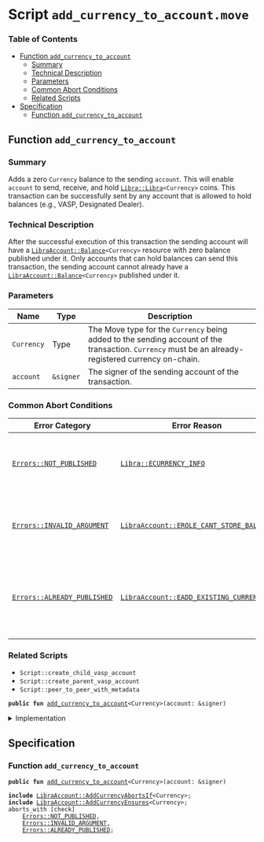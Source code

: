 
<a name="SCRIPT"></a>

# Script `add_currency_to_account.move`

### Table of Contents

-  [Function `add_currency_to_account`](#SCRIPT_add_currency_to_account)
    -  [Summary](#SCRIPT_@Summary)
    -  [Technical Description](#SCRIPT_@Technical_Description)
    -  [Parameters](#SCRIPT_@Parameters)
    -  [Common Abort Conditions](#SCRIPT_@Common_Abort_Conditions)
    -  [Related Scripts](#SCRIPT_@Related_Scripts)
-  [Specification](#SCRIPT_Specification)
    -  [Function `add_currency_to_account`](#SCRIPT_Specification_add_currency_to_account)



<a name="SCRIPT_add_currency_to_account"></a>

## Function `add_currency_to_account`


<a name="SCRIPT_@Summary"></a>

### Summary

Adds a zero <code>Currency</code> balance to the sending <code>account</code>. This will enable <code>account</code> to
send, receive, and hold <code><a href="../../modules/doc/Libra.md#0x1_Libra_Libra">Libra::Libra</a>&lt;Currency&gt;</code> coins. This transaction can be
successfully sent by any account that is allowed to hold balances
(e.g., VASP, Designated Dealer).


<a name="SCRIPT_@Technical_Description"></a>

### Technical Description

After the successful execution of this transaction the sending account will have a
<code><a href="../../modules/doc/LibraAccount.md#0x1_LibraAccount_Balance">LibraAccount::Balance</a>&lt;Currency&gt;</code> resource with zero balance published under it. Only
accounts that can hold balances can send this transaction, the sending account cannot
already have a <code><a href="../../modules/doc/LibraAccount.md#0x1_LibraAccount_Balance">LibraAccount::Balance</a>&lt;Currency&gt;</code> published under it.


<a name="SCRIPT_@Parameters"></a>

### Parameters

| Name       | Type      | Description                                                                                                                                         |
| ------     | ------    | -------------                                                                                                                                       |
| <code>Currency</code> | Type      | The Move type for the <code>Currency</code> being added to the sending account of the transaction. <code>Currency</code> must be an already-registered currency on-chain. |
| <code>account</code>  | <code>&signer</code> | The signer of the sending account of the transaction.                                                                                               |


<a name="SCRIPT_@Common_Abort_Conditions"></a>

### Common Abort Conditions

| Error Category              | Error Reason                             | Description                                                                |
| ----------------            | --------------                           | -------------                                                              |
| <code><a href="../../modules/doc/Errors.md#0x1_Errors_NOT_PUBLISHED">Errors::NOT_PUBLISHED</a></code>     | <code><a href="../../modules/doc/Libra.md#0x1_Libra_ECURRENCY_INFO">Libra::ECURRENCY_INFO</a></code>                  | The <code>Currency</code> is not a registered currency on-chain.                      |
| <code><a href="../../modules/doc/Errors.md#0x1_Errors_INVALID_ARGUMENT">Errors::INVALID_ARGUMENT</a></code>  | <code><a href="../../modules/doc/LibraAccount.md#0x1_LibraAccount_EROLE_CANT_STORE_BALANCE">LibraAccount::EROLE_CANT_STORE_BALANCE</a></code> | The sending <code>account</code>'s role does not permit balances.                     |
| <code><a href="../../modules/doc/Errors.md#0x1_Errors_ALREADY_PUBLISHED">Errors::ALREADY_PUBLISHED</a></code> | <code><a href="../../modules/doc/LibraAccount.md#0x1_LibraAccount_EADD_EXISTING_CURRENCY">LibraAccount::EADD_EXISTING_CURRENCY</a></code>   | A balance for <code>Currency</code> is already published under the sending <code>account</code>. |


<a name="SCRIPT_@Related_Scripts"></a>

### Related Scripts

* <code>Script::create_child_vasp_account</code>
* <code>Script::create_parent_vasp_account</code>
* <code>Script::peer_to_peer_with_metadata</code>


<pre><code><b>public</b> <b>fun</b> <a href="#SCRIPT_add_currency_to_account">add_currency_to_account</a>&lt;Currency&gt;(account: &signer)
</code></pre>



<details>
<summary>Implementation</summary>


<pre><code><b>fun</b> <a href="#SCRIPT_add_currency_to_account">add_currency_to_account</a>&lt;Currency&gt;(account: &signer) {
    <a href="../../modules/doc/LibraAccount.md#0x1_LibraAccount_add_currency">LibraAccount::add_currency</a>&lt;Currency&gt;(account);
}
</code></pre>



</details>

<a name="SCRIPT_Specification"></a>

## Specification


<a name="SCRIPT_Specification_add_currency_to_account"></a>

### Function `add_currency_to_account`


<pre><code><b>public</b> <b>fun</b> <a href="#SCRIPT_add_currency_to_account">add_currency_to_account</a>&lt;Currency&gt;(account: &signer)
</code></pre>




<pre><code><b>include</b> <a href="../../modules/doc/LibraAccount.md#0x1_LibraAccount_AddCurrencyAbortsIf">LibraAccount::AddCurrencyAbortsIf</a>&lt;Currency&gt;;
<b>include</b> <a href="../../modules/doc/LibraAccount.md#0x1_LibraAccount_AddCurrencyEnsures">LibraAccount::AddCurrencyEnsures</a>&lt;Currency&gt;;
aborts_with [check]
    <a href="../../modules/doc/Errors.md#0x1_Errors_NOT_PUBLISHED">Errors::NOT_PUBLISHED</a>,
    <a href="../../modules/doc/Errors.md#0x1_Errors_INVALID_ARGUMENT">Errors::INVALID_ARGUMENT</a>,
    <a href="../../modules/doc/Errors.md#0x1_Errors_ALREADY_PUBLISHED">Errors::ALREADY_PUBLISHED</a>;
</code></pre>
